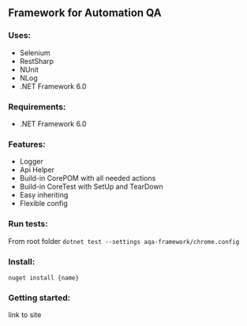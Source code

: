 ## Framework for Automation QA

### Uses:
- Selenium
- RestSharp
- NUnit
- NLog
- .NET Framework 6.0

### Requirements:
- .NET Framework 6.0

### Features:
- Logger
- Api Helper
- Build-in CorePOM with all needed actions
- Build-in CoreTest with SetUp and TearDown
- Easy inheriting
- Flexible config

### Run tests:
From root folder ``dotnet test --settings aqa-framework/chrome.config``

### Install:
``nuget install {name}``

### Getting started:
link to site
